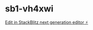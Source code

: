 # sb1-vh4xwi

[Edit in StackBlitz next generation editor ⚡️](https://stackblitz.com/~/github.com/thetastuff/sb1-vh4xwi)